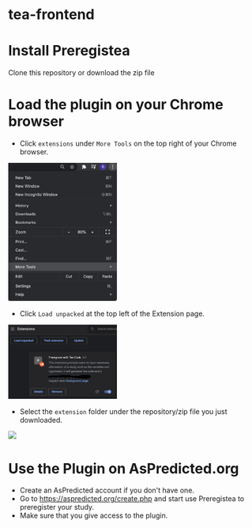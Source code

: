 # tea-frontend

# Install Preregistea

Clone this repository or download the zip file

# Load the plugin on your Chrome browser

* Click `extensions` under `More Tools` on the top right of your Chrome browser.

<img src="./images/more_tools.png" width="220">

* Click `Load unpacked` at the top left of the Extension page.

<img src="./images/preregistea.png" width="220">

* Select the `extension` folder under the repository/zip file you just downloaded.

<img src="./images/accesss.png" width="220">

# Use the Plugin on AsPredicted.org

* Create an AsPredicted account if you don't have one.
* Go to https://aspredicted.org/create.php and start use Preregistea to preregister your study.
* Make sure that you give access to the plugin.

